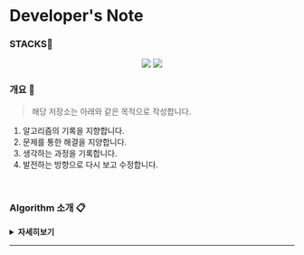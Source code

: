 # Developer's Note

### STACKS📜
<center>
  <a href="#"><img src="https://img.shields.io/badge/JavaScript-C38154?style=flat&logo=javascript&logoColor=F7DF1E"/></a>
  <a href="#"><img src="https://img.shields.io/badge/Python-FFC26F?style=flat&logo=python&logoColor=3776AB"/></a>
</center>

### 개요 🔖

> 해당 저장소는 아래와 같은 목적으로 작성합니다.
1. 알고리즘의 기록을 지향합니다.
2. 문제를 통한 해결을 지양합니다.
3. 생각하는 과정을 기록합니다.
4. 발전하는 방향으로 다시 보고 수정합니다.

<br>

### Algorithm 소개 📋
<details><summary><strong>자세히보기</strong></summary>

<br>

|용어|정의|
|----|----|
|`1. 이중순회 Target 쌍 찾기`|Dual Traversal Target Pairs|
|`2. 숫자 뒤집기`|Number Revalsal|
|`3. 분모 분자 합 구하기`|SUM Denominators|
|`4. 배열 두 배 만들기`|Double Array|
|`5. 배열의 평균값`|Avg Array|
|`6. 삼각형조건`|Triangle Condition|


<br>

<sup>[GO TOP ⏫](https://github.com/sambeak/algorithm#developers-note)</sup>

</details>

<hr>
<br>